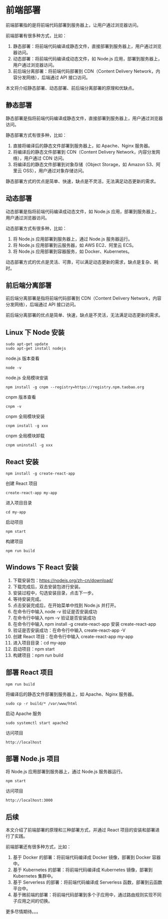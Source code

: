 # 前端部署

前端部署指的是将前端代码部署到服务器上，让用户通过浏览器访问。

前端部署有很多种方式，比如：

1. 静态部署：将前端代码编译成静态文件，直接部署到服务器上，用户通过浏览器访问。
2. 动态部署：将前端代码编译成动态文件，如 Node.js 应用，部署到服务器上，用户通过浏览器访问。
3. 前后端分离部署：将前端代码部署到 CDN（Content Delivery Network，内容分发网络），后端通过 API 接口访问。

本文将介绍静态部署、动态部署、前后端分离部署的原理和优缺点。

## 静态部署

静态部署是指将前端代码编译成静态文件，直接部署到服务器上，用户通过浏览器访问。

静态部署方式有很多种，比如：

1. 直接将编译后的静态文件部署到服务器上，如 Apache、Nginx 服务器。
2. 将编译后的静态文件部署到 CDN（Content Delivery Network，内容分发网络），用户通过 CDN 访问。
3. 将编译后的静态文件部署到对象存储（Object Storage，如 Amazon S3、阿里云 OSS），用户通过对象存储访问。


静态部署方式的优点是简单、快速，缺点是不灵活，无法满足动态更新的需求。

## 动态部署

动态部署是指将前端代码编译成动态文件，如 Node.js 应用，部署到服务器上，用户通过浏览器访问。

动态部署方式有很多种，比如：  

1. 将 Node.js 应用部署到服务器上，通过 Node.js 服务器运行。
2. 将 Node.js 应用部署到云服务器，如 AWS EC2、阿里云 ECS。
3. 将 Node.js 应用部署到容器服务，如 Docker、Kubernetes。

动态部署方式的优点是灵活、可靠，可以满足动态更新的需求，缺点是复杂、耗时。

## 前后端分离部署

前后端分离部署是指将前端代码部署到 CDN（Content Delivery Network，内容分发网络），后端通过 API 接口访问。

前后端分离部署的优点是简单、快速，缺点是不灵活，无法满足动态更新的需求。

## Linux 下 Node 安装

```
sudo apt-get update
sudo apt-get install nodejs
```

node.js 版本查看

```
node -v
```

node.js 全局模块安装

```
npm install -g cnpm --registry=https://registry.npm.taobao.org
```

cnpm 版本查看

```
cnpm -v
```

cnpm 全局模块安装

```
cnpm install -g xxx
```

cnpm 全局模块卸载

```
cnpm uninstall -g xxx
```


## React 安装

```
npm install -g create-react-app
```

创建 React 项目

```
create-react-app my-app
```

进入项目目录

```
cd my-app
```

启动项目

```
npm start
```

构建项目

```
npm run build
```


## Windows 下 React 安装

1. 下载安装包：https://nodejs.org/zh-cn/download/
2. 下载完成后，双击安装包进行安装。
3. 安装过程中，勾选安装目录，点击下一步。
4. 等待安装完成。
5. 点击安装完成后，在开始菜单中找到 Node.js 并打开。
6. 在命令行中输入 node -v 验证是否安装成功
7. 在命令行中输入 npm -v 验证是否安装成功
8. 在命令行中输入 npm install -g create-react-app 安装 create-react-app
9. 验证是否安装成功：在命令行中输入 create-react-app -V
10. 创建 React 项目：在命令行中输入 create-react-app my-app
11. 进入项目目录：cd my-app
12. 启动项目：npm start
13. 构建项目：npm run build


## 部署 React 项目

```
npm run build
```

将编译后的静态文件部署到服务器上，如 Apache、Nginx 服务器。

```
sudo cp -r build/* /var/www/html
```

启动 Apache 服务

```
sudo systemctl start apache2
```

访问项目

```
http://localhost
```

## 部署 Node.js 项目

将 Node.js 应用部署到服务器上，通过 Node.js 服务器运行。

```
npm start
```

访问项目

```
http://localhost:3000
```

## 后续

本文介绍了前端部署的原理和三种部署方式，并通过 React 项目的安装和部署进行了实践。

前端部署还有很多种方式，比如：

1. 基于 Docker 的部署：将前端代码编译成 Docker 镜像，部署到 Docker 容器中。
2. 基于 Kubernetes 的部署：将前端代码编译成 Kubernetes 镜像，部署到 Kubernetes 集群中。
3. 基于 Serverless 的部署：将前端代码编译成 Serverless 函数，部署到云函数平台中。
4. 基于微前端的部署：将前端代码部署到多个子应用中，通过路由规则实现不同子应用之间的切换。

更多尽情期待。。。